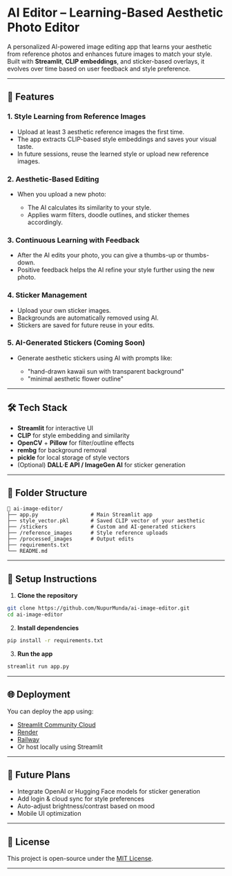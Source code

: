 # AI Editor – Learning-Based Aesthetic Photo Editor

A personalized AI-powered image editing app that learns your aesthetic from reference photos and enhances future images to match your style. Built with **Streamlit**, **CLIP embeddings**, and sticker-based overlays, it evolves over time based on user feedback and style preference.

---

## 🚀 Features

### 1. Style Learning from Reference Images

* Upload at least 3 aesthetic reference images the first time.
* The app extracts CLIP-based style embeddings and saves your visual taste.
* In future sessions, reuse the learned style or upload new reference images.

### 2. Aesthetic-Based Editing

* When you upload a new photo:

  * The AI calculates its similarity to your style.
  * Applies warm filters, doodle outlines, and sticker themes accordingly.

### 3. Continuous Learning with Feedback

* After the AI edits your photo, you can give a thumbs-up or thumbs-down.
* Positive feedback helps the AI refine your style further using the new photo.

### 4. Sticker Management

* Upload your own sticker images.
* Backgrounds are automatically removed using AI.
* Stickers are saved for future reuse in your edits.

### 5. AI-Generated Stickers (Coming Soon)

* Generate aesthetic stickers using AI with prompts like:

  * "hand-drawn kawaii sun with transparent background"
  * "minimal aesthetic flower outline"

---

## 🛠️ Tech Stack

* **Streamlit** for interactive UI
* **CLIP** for style embedding and similarity
* **OpenCV** + **Pillow** for filter/outline effects
* **rembg** for background removal
* **pickle** for local storage of style vectors
* (Optional) **DALL·E API / ImageGen AI** for sticker generation

---

## 📂 Folder Structure

```
📁 ai-image-editor/
├── app.py                 # Main Streamlit app
├── style_vector.pkl       # Saved CLIP vector of your aesthetic
├── /stickers              # Custom and AI-generated stickers
├── /reference_images      # Style reference uploads
├── /processed_images      # Output edits
├── requirements.txt
└── README.md
```

---

## 🔧 Setup Instructions

1. **Clone the repository**

```bash
git clone https://github.com/NupurMunda/ai-image-editor.git
cd ai-image-editor
```

2. **Install dependencies**

```bash
pip install -r requirements.txt
```

3. **Run the app**

```bash
streamlit run app.py
```

---

## 🌐 Deployment

You can deploy the app using:

* [Streamlit Community Cloud](https://streamlit.io/cloud)
* [Render](https://render.com/)
* [Railway](https://railway.app/)
* Or host locally using Streamlit

---

## 📌 Future Plans

* Integrate OpenAI or Hugging Face models for sticker generation
* Add login & cloud sync for style preferences
* Auto-adjust brightness/contrast based on mood
* Mobile UI optimization

---

## 📄 License

This project is open-source under the [MIT License](LICENSE).

---
